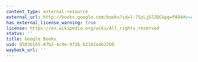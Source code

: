 ```yaml
---
content_type: external-resource
external_url: http://books.google.com/books?id=l-75zLjGlZQC&pg=PA94#v=onepage
has_external_license_warning: true
license: https://en.wikipedia.org/wiki/All_rights_reserved
status: ''
title: Google Books
uid: 8503b165-87b2-4c9e-9726-b2182e4b22b6
wayback_url: ''
---
```

